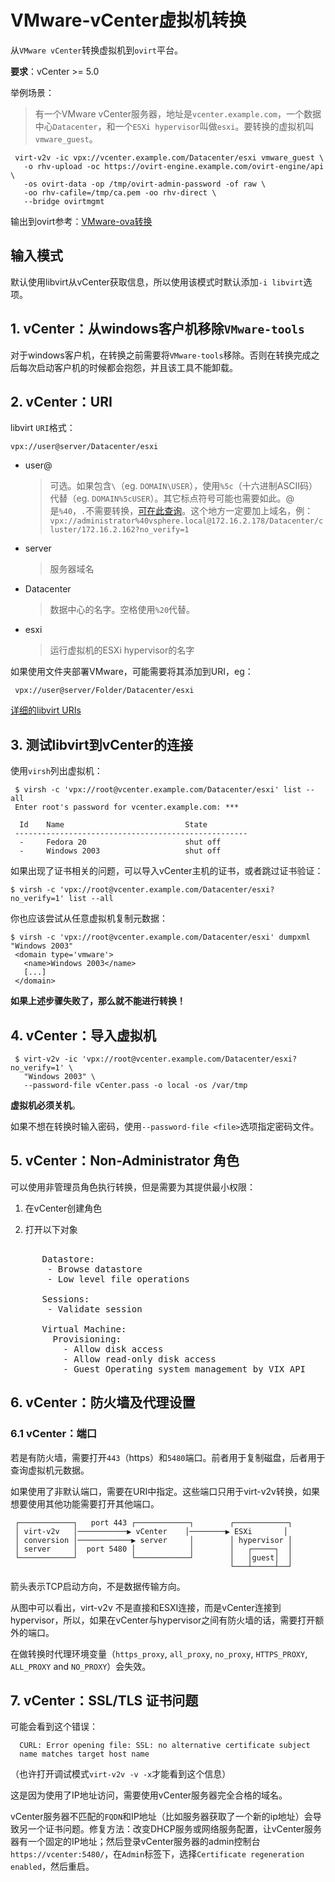 # VMware-vCenter虚拟机转换

从`VMware vCenter`转换虚拟机到`ovirt`平台。

**要求**：vCenter >= 5.0

举例场景：

> 有一个VMware vCenter服务器，地址是`vcenter.example.com`，一个数据中心`Datacenter`，和一个`ESXi hypervisor`叫做`esxi`。要转换的虚拟机叫`vmware_guest`。

```shell
 virt-v2v -ic vpx://vcenter.example.com/Datacenter/esxi vmware_guest \
   -o rhv-upload -oc https://ovirt-engine.example.com/ovirt-engine/api \
   -os ovirt-data -op /tmp/ovirt-admin-password -of raw \
   -oo rhv-cafile=/tmp/ca.pem -oo rhv-direct \
   --bridge ovirtmgmt
```

输出到ovirt参考：[VMware-ova转换](VMware-ova转换.md)

## 输入模式

默认使用libvirt从vCenter获取信息，所以使用该模式时默认添加`-i libvirt`选项。

## 1. vCenter：从windows客户机移除`VMware-tools`

对于windows客户机，在转换之前需要将`VMware-tools`移除。否则在转换完成之后每次启动客户机的时候都会抱怨，并且该工具不能卸载。

## 2. vCenter：URI

libvirt `URI`格式：

```shell
vpx://user@server/Datacenter/esxi
```

- user@

    > 可选。如果包含`\`（eg. `DOMAIN\USER`），使用`%5c`（十六进制ASCII码）代替（eg. `DOMAIN%5cUSER`）。其它标点符号可能也需要如此。@是`%40`，`.`不需要转换，[可在此查询](http://www.bejson.com/convert/ox2str/)。这个地方一定要加上域名，例：`vpx://administrator%40vsphere.local@172.16.2.178/Datacenter/cluster/172.16.2.162?no_verify=1`

- server

    > 服务器域名

- Datacenter

    > 数据中心的名字。空格使用`%20`代替。

- esxi

    > 运行虚拟机的ESXi hypervisor的名字

如果使用文件夹部署VMware，可能需要将其添加到URI，eg：

```shell
 vpx://user@server/Folder/Datacenter/esxi
```

[详细的libvirt URIs](http://libvirt.org/drvesx.html)

## 3. 测试libvirt到vCenter的连接

使用`virsh`列出虚拟机：

```shell
 $ virsh -c 'vpx://root@vcenter.example.com/Datacenter/esxi' list --all
 Enter root's password for vcenter.example.com: ***
 
  Id    Name                           State
 ----------------------------------------------------
  -     Fedora 20                      shut off
  -     Windows 2003                   shut off
```

如果出现了证书相关的问题，可以导入vCenter主机的证书，或者跳过证书验证：

```shell
$ virsh -c 'vpx://root@vcenter.example.com/Datacenter/esxi?no_verify=1' list --all
```

你也应该尝试从任意虚拟机复制元数据：

```shell
$ virsh -c 'vpx://root@vcenter.example.com/Datacenter/esxi' dumpxml "Windows 2003"
 <domain type='vmware'>
   <name>Windows 2003</name>
   [...]
 </domain>
```

**如果上述步骤失败了，那么就不能进行转换！**

## 4. vCenter：导入虚拟机

```shell
 $ virt-v2v -ic 'vpx://root@vcenter.example.com/Datacenter/esxi?no_verify=1' \
   "Windows 2003" \
   --password-file vCenter.pass -o local -os /var/tmp
```

**虚拟机必须关机**。

如果不想在转换时输入密码，使用`--password-file <file>`选项指定密码文件。

## 5. vCenter：Non-Administrator 角色

可以使用非管理员角色执行转换，但是需要为其提供最小权限：

1. 在vCenter创建角色

2. 打开以下对象
<pre>

      Datastore:
       - Browse datastore
       - Low level file operations
      
      Sessions:
       - Validate session
      
      Virtual Machine:
        Provisioning:
          - Allow disk access
          - Allow read-only disk access
          - Guest Operating system management by VIX API
</pre>

## 6. vCenter：防火墙及代理设置

### 6.1 vCenter：端口

若是有防火墙，需要打开`443`（https）和`5480`端口。前者用于复制磁盘，后者用于查询虚拟机元数据。

如果使用了非默认端口，需要在URI中指定。这些端口只用于virt-v2v转换，如果想要使用其他功能需要打开其他端口。

```shell
 ┌────────────┐   port 443 ┌────────────┐        ┌────────────┐
 │ virt-v2v   │───────────▶ vCenter    │────────▶ ESXi       │
 │ conversion │────────────▶ server     │        │ hypervisor │
 │ server     │  port 5480 │            │        │   ┌─────┐  │
 └────────────┘            └────────────┘        │   │guest│  │
                                                 └───┴─────┴──┘
```

箭头表示TCP启动方向，不是数据传输方向。

从图中可以看出，virt-v2v 不是直接和ESXI连接，而是vCenter连接到hypervisor，所以，如果在vCenter与hypervisor之间有防火墙的话，需要打开额外的端口。

在做转换时代理环境变量（`https_proxy`, `all_proxy`, `no_proxy`, `HTTPS_PROXY`, `ALL_PROXY` and `NO_PROXY`）会失效。

## 7. vCenter：SSL/TLS 证书问题

可能会看到这个错误：

```shell
  CURL: Error opening file: SSL: no alternative certificate subject
  name matches target host name
```

（也许打开调试模式`virt-v2v -v -x`才能看到这个信息）

这是因为使用了IP地址访问，需要使用vCenter服务器完全合格的域名。

vCenter服务器不匹配的`FQDN`和IP地址（比如服务器获取了一个新的ip地址）会导致另一个证书问题。修复方法：改变DHCP服务或网络服务配置，让vCenter服务器有一个固定的IP地址；然后登录vCenter服务器的admin控制台`https://vcenter:5480/`，在`Admin`标签下，选择`Certificate regeneration enabled`，然后重启。
